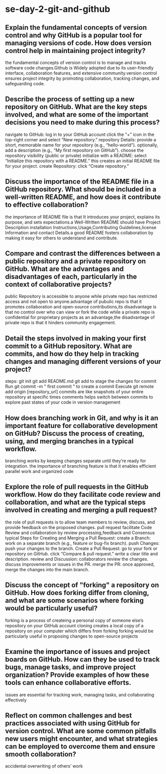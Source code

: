 # se-day-2-git-and-github
## Explain the fundamental concepts of version control and why GitHub is a popular tool for managing versions of code. How does version control help in maintaining project integrity?
the fundamental concepts of version control is to manage and tracks software code changes.Github is Widely adopted due to its user-friendly interface, collaboration features, and extensive community.version control ensures project integrity by promoting collaboration, tracking changes, and safeguarding code.
## Describe the process of setting up a new repository on GitHub. What are the key steps involved, and what are some of the important decisions you need to make during this process?
navigate to GitHub:
log in to your GitHub account
click the “+” icon in the top-right corner and select “New repository.”
repository Details:
provide a short, memorable name for your repository (e.g., “hello-world”).
optionally, add a description (e.g., “My first repository on GitHub”).
choose the repository visibility (public or private)
initialize with a README:
select “Initialize this repository with a README.”
this creates an initial README file for your project.
create Repository:
click “Create repository.”
## Discuss the importance of the README file in a GitHub repository. What should be included in a well-written README, and how does it contribute to effective collaboration?
the importance of README file is that It introduces your project, explains its purpose, and sets expectations.a Well-Written README should have Project Description
installation Instructions,Usage,Contributing Guidelines,license Information and contact Details.a good README fosters collaboration by making it easy for others to understand and contribute.
## Compare and contrast the differences between a public repository and a private repository on GitHub. What are the advantages and disadvantages of each, particularly in the context of collaborative projects?
public Repository is accessible to anyone while private repo has restricted access and not open to anyone.advantage of pubulic repo is that it promotes collaboration and open-source contributions,its disadvantage is that no control over who can view or fork the code while a private repo is confidential for proprietary projects as an advantage,the disadvantage of private repo is that it hinders community engagement.
## Detail the steps involved in making your first commit to a GitHub repository. What are commits, and how do they help in tracking changes and managing different versions of your project?
steps:
git init
git add README.md
git add <filename> to stage the changes for commit
Run git commit -m " first commit " to create a commit
Execute git remote add origin [repository_url]
commits are like snapshots of your entire repository at specific times
comments helps switch between commits to explore past states of your code in version management
## How does branching work in Git, and why is it an important feature for collaborative development on GitHub? Discuss the process of creating, using, and merging branches in a typical workflow.
branching works by keeping changes separate until they’re ready for integration.
the importance of branching feature is that it enables efficient parallel work and organized code
## Explore the role of pull requests in the GitHub workflow. How do they facilitate code review and collaboration, and what are the typical steps involved in creating and merging a pull request?
the role of pull requests is to allow team members to review, discuss, and provide feedback on the proposed changes.
pull request facilitate Code Review and collaboration by review processing,feedback and Consensus
typical Steps for Creating and Merging a Pull Request:
create a Branch:
work on a separate branch (e.g., feature or bug-fix branch).
push Changes:
push your changes to the branch.
Create a Pull Request:
go to your fork or repository on GitHub.
click “Compare & pull request.”
write a clear title and description.
review and Discussion:
collaborators review the changes.
discuss improvements or issues in the PR.
merge the PR:
once approved, merge the changes into the main branch.
## Discuss the concept of "forking" a repository on GitHub. How does forking differ from cloning, and what are some scenarios where forking would be particularly useful?
forking is a process of createing a personal copy of someone else’s repository on your GitHub account
cloning creates a local copy of a repository on your computer which differs from forking
forking would be particularly useful in proposing changes to open-source projects
## Examine the importance of issues and project boards on GitHub. How can they be used to track bugs, manage tasks, and improve project organization? Provide examples of how these tools can enhance collaborative efforts.
issues are essential for tracking work, managing tasks, and collaborating effectively
## Reflect on common challenges and best practices associated with using GitHub for version control. What are some common pitfalls new users might encounter, and what strategies can be employed to overcome them and ensure smooth collaboration?
accidental overwriting of others’ work
